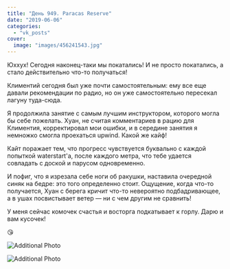 ```yaml
---
title: "День 949. Paracas Reserve"
date: "2019-06-06"
categories: 
  - "vk_posts"
cover:
  image: "images/456241543.jpg"
---
```


Юххух! Сегодня наконец-таки мы покатались! И не просто покатались, а стало действительно что-то получаться!

Климентий сегодня был уже почти самостоятельным: ему все еще давали рекомендации по радио, но он уже самостоятельно пересекал лагуну туда-сюда.

<!--more-->

Я продолжила занятие с самым лучшим инструктором, которого могла бы себе пожелать. Хуан, не считая комментариев в рацию для Климентия, корректировал мои ошибки, и в середине занятия я немножко смогла проехаться upwind. Какой же кайф!

Кайт поражает тем, что прогресс чувствуется буквально с каждой попыткой waterstart'а, после каждого метра, что тебе удается совладать с доской и парусом одновременно.

И пофиг, что я изрезала себе ноги об ракушки, наставила очередной синяк на бедре: это того определенно стоит. Ощущение, когда что-то получается, Хуан с берега кричит что-то невероятно подбадривающее, а в ушах посвистывает ветер — ни с чем другим не сравнить!

У меня сейчас комочек счастья и восторга подкатывает к горлу. Дарю и вам кусочек!

😘

![Additional Photo](https://vodpop.ru/wp-content/uploads/2023/07/456241544.jpg)

![Additional Photo](https://vodpop.ru/wp-content/uploads/2023/07/456241545.jpg)

